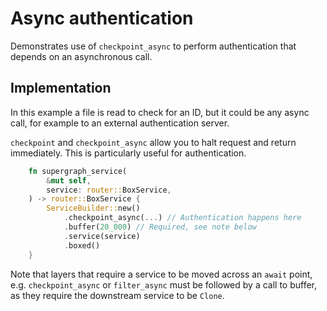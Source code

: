 # Async authentication

Demonstrates use of `checkpoint_async` to perform authentication that depends on an asynchronous call.



## Implementation

In this example a file is read to check for an ID, but it could be any async call, for example to an external
authentication server.

`checkpoint` and `checkpoint_async` allow you to halt request and return immediately. This is particularly useful for authentication.

```rust
    fn supergraph_service(
        &mut self,
        service: router::BoxService,
    ) -> router::BoxService {
        ServiceBuilder::new()
            .checkpoint_async(...) // Authentication happens here
            .buffer(20_000) // Required, see note below
            .service(service)
            .boxed()
    }
```

Note that layers that require a service to be moved across an `await` point, e.g. `checkpoint_async` or `filter_async`
must be followed by a call to buffer, as they require the downstream service to be `Clone`.
